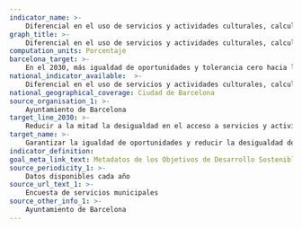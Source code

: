 ```yaml
---
indicator_name: >-
    Diferencial en el uso de servicios y actividades culturales, calculado en puntos porcentuales entre la media de toda la población y la media de la población de nivel socioeconómico bajo
graph_title: >-
    Diferencial en el uso de servicios y actividades culturales, calculado en puntos porcentuales entre la media de toda la población y la media de la población de nivel socioeconómico bajo
computation_units: Porcentaje
barcelona_target: >-
    En el 2030, más igualdad de oportunidades y tolerancia cero hacia la discriminación
national_indicator_available:  >-
    Diferencial en el uso de servicios y actividades culturales, calculado en puntos porcentuales entre la media de toda la población y la media de la población de nivel socioeconómico bajo
national_geographical_coverage: Ciudad de Barcelona 
source_organisation_1: >-
    Ayuntamiento de Barcelona
target_line_2030: >-
    Reducir a la mitad la desigualdad en el acceso a servicios y actividades culturales en función del nivel socioeconómico. Valor meta 2030: 8,0% a las Bibliotecas públicas, 6,0% a las Fiestas populares, 12,0% a las Actividades culturales
target_name: >-
    Garantizar la igualdad de oportunidades y reducir la desigualdad de los resultados, eliminando también las leyes, políticas y prácticas discriminatorias y promoviendo legislaciones, políticas y medidas adecuadas a este efecto
indicator_definition:
goal_meta_link_text: Metadatos de los Objetivos de Desarrollo Sostenible de las Naciones Unidas (pdf 894kB)
source_periodicity_1: >-
    Datos disponibles cada año
source_url_text_1: >-
    Encuesta de servicios municipales
source_other_info_1: >-
    Ayuntamiento de Barcelona
---
```

